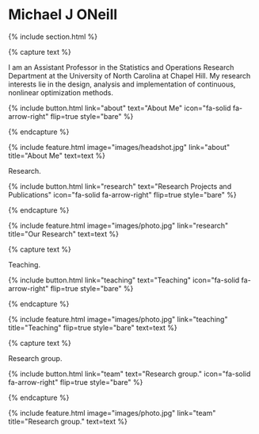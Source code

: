 ---
---

# Michael J ONeill

{% include section.html %}

{% capture text %}

I am an Assistant Professor in the Statistics and Operations Research Department at the University of North Carolina at Chapel Hill. My research interests lie in the design, analysis and implementation of continuous, nonlinear optimization methods.

{%
  include button.html
  link="about"
  text="About Me"
  icon="fa-solid fa-arrow-right"
  flip=true
  style="bare"
%}

{% endcapture %}

{%
  include feature.html
  image="images/headshot.jpg"
  link="about"
  title="About Me"
  text=text
%}

Research.

{%
  include button.html
  link="research"
  text="Research Projects and Publications"
  icon="fa-solid fa-arrow-right"
  flip=true
  style="bare"
%}

{% endcapture %}

{%
  include feature.html
  image="images/photo.jpg"
  link="research"
  title="Our Research"
  text=text
%}

{% capture text %}

Teaching.

{%
  include button.html
  link="teaching"
  text="Teaching"
  icon="fa-solid fa-arrow-right"
  flip=true
  style="bare"
%}

{% endcapture %}

{%
  include feature.html
  image="images/photo.jpg"
  link="teaching"
  title="Teaching"
  flip=true
  style="bare"
  text=text
%}

{% capture text %}

Research group.

{%
  include button.html
  link="team"
  text="Research group."
  icon="fa-solid fa-arrow-right"
  flip=true
  style="bare"
%}

{% endcapture %}

{%
  include feature.html
  image="images/photo.jpg"
  link="team"
  title="Research group."
  text=text
%}
